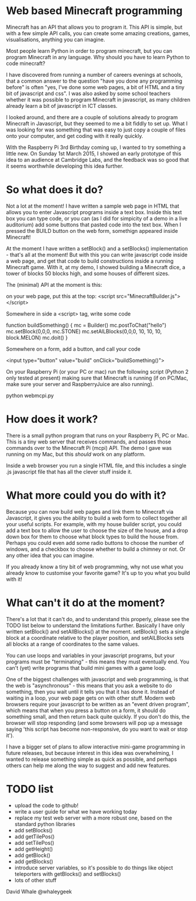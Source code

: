 Web based Minecraft programming
===============================

Minecraft has an API that allows you to program it. This API is simple, but with a few simple
API calls, you can create some amazing creations, games, visualisations, anything you can imagine.

Most people learn Python in order to program minecraft, but you can program Minecraft in any language.
Why should you have to learn Python to code minecraft?

I have discovered from running a number of careers evenings at schools, that a common answer to the
question "have you done any programming before" is often "yes, I've done some web pages, a bit of HTML
and a tiny bit of javascript and css". I was also asked by some school teachers whether it was possible 
to program Minecraft in javascript, as many children already learn a bit of javascript in ICT classes.

I looked around, and there are a couple of solutions already to program Minecraft in Javascript,
but they seemed to me a bit fiddly to set up. What I was looking for was something that was easy
to just copy a couple of files onto your computer, and get coding with it really quickly.

With the Raspberry Pi 3rd Birthday coming up, I wanted to try something a little new. On Sunday 1st March 2015,
I showed an early prototype of this idea to an audience at Cambridge Labs, and the feedback was so good that
it seems worthwhile developing this idea further.


So what does it do?
===================

Not a lot at the moment! I have written a sample web page in HTML that allows you to enter Javascript programs
inside a text box. Inside this text box you can type code, or you can (as I did for simpicity of a demo in
a live auditorium) add some buttons that pasted code into the text box. When I pressed the BUILD button on
the web form, somethign appeared inside Minecraft!

At the moment I have written a setBlock() and a setBlocks() implementation - that's all at the moment! But
with this you can write javascript code inside a web page, and get that code to build constructions
inside a running Minecraft game. With it, at my demo, I showed building a Minecraft dice, a tower of blocks
50 blocks high, and some houses of different sizes.

The (minimal) API at the moment is this:

on your web page, put this at the top:
&lt;script src="MinecraftBuilder.js"&gt;&lt;/script&gt;

Somewhere in side a &lt;script&gt; tag, write some code

function buildSomething()
{
  mc = Builder()
  mc.postToChat("hello")
  mc.setBlock(0,0,0, mc.STONE)
  mc.setAlLBlocks(0,0,0, 10, 10, 10, block.MELON)
  mc.doit()
}

Somewhere on a form, add a button, and call your code

&lt;input type="button" value="build" onClick="buildSomething()"&gt;

On your Raspberry Pi (or your PC or mac) run the following script (Python 2 only tested at present)
making sure that Minecraft is running (if on PC/Mac, make sure your server and RaspberryJuice are
also running).

python webmcpi.py

How does it work?
=================

There is a small python program that runs on your Raspberry Pi, PC or Mac. This is a tiny web server
that receives commands, and passes those commands over to the Minecraft Pi (mcpi) API. The demo I gave
was running on my Mac, but this *should* work on any platform.

Inside a web browser you run a single HTML file, and this includes a single .js javascript file that has
all the clever stuff inside it.


What more could you do with it?
===============================

Because you can now build web pages and link them to Minecraft via Javascript, it gives you the ability
to build a web form to collect together all your useful scripts. For example, with my house builder script,
you could add a text box to allow the user to choose the size of the house, and a drop down box for them
to choose what block types to build the house from. Perhaps you could even add some radio buttons to
choose the number of windows, and a checkbox to choose whether to build a chimney or not. Or any
other idea that you can imagine. 

If you already know a tiny bit of web programming, why not use what you already know to customise
your favorite game? It's up to you what you build with it!


What can't it do at the moment?
===============================

There's a lot that it can't do, and to understand this properly, please see the TODO list below
to understand the limitations further. Basically I have only written setBlock() and setAllBlocks()
at the moment. setBlock() sets a single block at a coordinate relative to the player position,
and setAlLBlocks sets all blocks at a range of coordinates to the same values.

You can use loops and variables in your javascript programs, but your programs must be
"terminating" - this means they must eventually end. You can't (yet) write programs that
build mini games with a game loop.

One of the biggest challenges with javascript and web programming, is that the web is
"asynchronous" - this means that you ask a website to do something, then you wait until
it tells you that it has done it. Instead of waiting in a loop, your web page gets on
with other stuff. Modern web browsers require your javascript to be written as an
"event driven program", which means that when you press a button on a form, it should do
something small, and then return back quite quickly. If you don't do this, the browser
will stop responding (and some browsers will pop up a message saying 'this script has
become non-responsive, do you want to wait or stop it').

I have a bigger set of plans to allow interactive mini-game programming in future releases,
but because interest in this idea was overwhelming, I wanted to release something simple
as quick as possible, and perhaps others can help me along the way to suggest and add
new features.


TODO list
=========

* upload the code to github!
* write a user guide for what we have working today
* replace my test web server with a more robust one, based on the standard python libraries
* add setBlocks()
* add getTilePos()
* add setTilePos()
* add getHeight()
* add getBlock()
* add getBlocks()
* introduce server variables, so it's possible to do things like object teleporters with
  getBlocks() and setBlocks()
* lots of other stuff

David Whale
@whaleygeek


